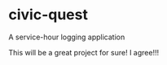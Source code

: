 # civic-quest
A service-hour logging application

This will be a great project for sure!
I agree!!!
